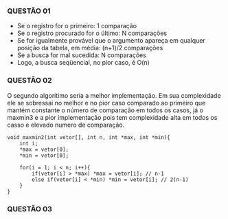 ### QUESTÃO 01

- Se o registro for o primeiro: 1 comparação 
- Se o registro procurado for o último: N comparações 
- Se for igualmente provável que o argumento apareça em qualquer posição da tabela, em média: (n+1)/2 comparações 
- Se a busca for mal sucedida: N comparações 
- Logo, a busca seqüencial, no pior caso, é O(n)

### QUESTÃO 02

O segundo algoritimo seria a melhor implementação. Em sua complexidade ele se sobressai no melhor e no pior caso comparado ao primeiro que mantém constante o número de comparação em todos os casos, já o maxmin3 e a pior implementação pois tem complexidade alta em todos os casso e elevado numero de comparação.

```
void maxmin2(int vetor[], int n, int *max, int *min){
    int i;
    *max = vetor[0];
    *min = vetor[0];

    for(i = 1; i < n; i++){
        if(vetor[i] > *max) *max = vetor[i]; // n-1
        else if(vetor[i] < *min) *min = vetor[i]; // 2(n-1)
    } 
}
```

### QUESTÃO 03
